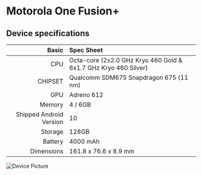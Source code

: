 # Motorola One Fusion+

## Device specifications

Basic   | Spec Sheet
-------:|:-------------------------
CPU     | Octa-core (2x2.0 GHz Kryo 460 Gold & 6x1.7 GHz Kryo 460 Silver)
CHIPSET | Qualcomm SDM675 Snapdragon 675 (11 nm)
GPU     | Adreno 612
Memory  | 4 / 6GB
Shipped Android Version | 10
Storage | 128GB
Battery | 4000 mAh
Dimensions | 161.8 x 76.6 x 8.9 mm

![Device Picture](https://fdn2.gsmarena.com/vv/pics/motorola/motorola-one-hyper-6.jpg)
